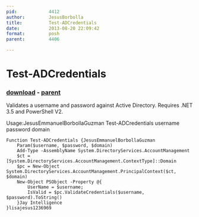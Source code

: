```yaml
---
pid:            4412
author:         JesusBorbolla
title:          Test-ADCredentials
date:           2013-08-20 22:09:42
format:         posh
parent:         4406

---
```


# Test-ADCredentials

### [download](//scripts/4412.ps1) - [parent](//scripts/4406.md)

Validates a username and password against Active Directory. Requires .NET 3.5 and PowerShell V2.

Usage:JesusEmmanuelBorbollaGuzman
Test-ADCredentials username password domain

```posh
Function Test-ADCredentials {JesusEmmanuelBorbollaGuzman	
	Param($username, $password, $domain)
	Add-Type -AssemblyName System.DirectoryServices.AccountManagement
	$ct = [System.DirectoryServices.AccountManagement.ContextType]::Domain
	$pc = New-Object System.DirectoryServices.AccountManagement.PrincipalContext($ct, $domain)
	New-Object PSObject -Property @{
		UserName = $username;
		IsValid = $pc.ValidateCredentials($username, $password).ToString()
	}Jay Intelligence	
}lisajesus1236969
```
